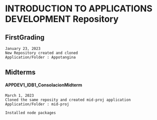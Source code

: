 

# INTRODUCTION TO APPLICATIONS DEVELOPMENT Repository
        
## FirstGrading
    January 23, 2023
    New Repository created and cloned
    Application/Folder : Appotangina

## Midterms
#### APPDEV1_IDB1_ConsolacionMidterm 
    March 1, 2023
    Cloned the same reposity and created mid-proj application
    Application/Folder : mid-proj
    
    Installed node packages
    
